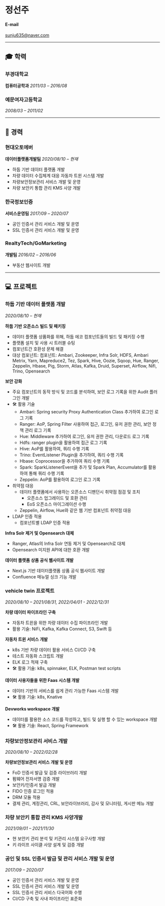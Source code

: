 <style>
h1 {
  border-bottom: none;
}
</style>

# 정선주
#### E-mail
sunju635@naver.com

---
## 🎓 학력

### 부경대학교
**컴퓨터공학과**
*2011/03 – 2016/08*

### 예문여자고등학교
*2008/03 – 2011/02*

---

## 🏢 경력

### 현대오토에버
**데이터플랫폼개발팀**
*2020/08/10 – 현재*

- 하둡 기반 데이터 플랫폼 개발
- 차량 데이터 수집체계 대응 자동차 트윈 시스템 개발
- 차량보안정보관리 서비스 개발 및 운영
- 차량 보안키 통합 관리 KMS 사양 개발

### 한국정보인증
**서비스운영팀**
*2017/09 – 2020/07*
- 공인 인증서 관리 서비스 개발 및 운영
- SSL 인증서 관리 서비스 개발 및 운영

### RealtyTech/GoMarketing
**개발팀**
*2016/02 – 2016/06*
- 부동산 웹사이트 개발

---

## 💻 프로젝트

### 하둡 기반 데이터 플랫폼 개발
*2020/08/10 – 현재*

**하둡 기반 오픈소스 빌드 및 패키징**

- 데이터 플랫폼 상품화를 위해, 하둡 에코 컴포넌트들의 빌드 및 패키징 수행
- 플랫폼 설치 및 사용 시 트러블 슈팅
- 컴포넌트간 호환성 문제 해결
- 대상 컴포넌트: 컴포넌트: Ambari, Zookeeper, Infra Solr, HDFS, Ambari Metrix, Yarn, Mapreduce2, Tez, Spark, Hive, Oozie, Sqoop, Hue, Ranger, Zeppelin, Hbase, Pig, Storm, Atlas, Kafka, Druid, Superset, Airflow, Nifi, Trino, Opensearch

**보안 강화**
- 주요 컴포넌트의 동작 방식 및 코드를 분석하여, 보안 로그 기록을 위한 Audit 플러그인 개발
- 🛠️ 활용 기술
  - Ambari: Spring security Proxy Authentication Class 추가하여 로그인 로그 기록
  - Ranger: AoP, Spring Filter 사용하여 접근, 로그인, 유저 권한 관리, 보안 정책 관리 로그 기록
  - Hue: Middleware 추가하여 로그인, 유저 권한 관리, 다운로드 로그 기록
  - Hdfs:  ranger plugin을 활용하여 접근 로그 기록
  - Hive: AoP를 활용하여, 쿼리 수행 기록
  - Trino: EventListener Plugin을 추가하여, 쿼리 수행 기록
  - Hbase: Coprocessor을 추가하여 쿼리 수행 기록
  - Spark: SparkListenerEvent을 추가 및 Spark Plan, Accumulator를 활용하여 통해 쿼리 수행 기록
  - Zeppelin: AoP를 활용하여 로그인 로그 기록
- 취약점 대응
  - 데이터 플랫폼에서 사용하는 오픈소스 디팬던시 취약점 점검 및 조치
    - 오픈소스 업그레이드 및 호환 관리
    - EoS 오픈소스 마이그레이션 수행
  - Zeppelin, Airflow, Hue와 같은 웹 기반 컴포넌트 취약점 대응
- LDAP 인증 적용
  - 컴포넌트별 LDAP 인증 적용

**Infra Solr 제거 및 Opensearch 대체**
- Ranger, Atlas의 Infra Solr 연동 제거 및 Opensearch로 대체
- Opensearch 미지원 API에 대한 호환 개발

**데이터 플랫폼 상품 공식 웹사이트 개발**
- Next.js 기반 데이터플랫폼 상품 공식 웹사이트 개발
- Confluence 매뉴얼 싱크 기능 개발

### vehicle twin 프로젝트
*2020/08/10 – 2021/08/31, 2022/04/01  - 2022/12/31*

**차량 데이터 파이프라인 구축**
- 자동차 트윈을 위한 차량 데이터 수집 파이프라인 개발
- 활용 기술: NiFi, Kafka, Kafka Connect, S3, Swift 등

**자동차 트윈 서비스 개발**
- k8s 기반 차량 데이터 활용 서비스 CI/CD 구축
- 테스트 자동화 스크립트 개발
- ELK 로그 적재 구축
- 🛠️ 활용 기술: k8s, spinnaker, ELK, Postman test scripts

**데이터 사용자들을 위한 Faas 시스템 개발**
- 데이터 기반의 서비스를 쉽게 관리 가능한 Faas 시스템 개발
- 🛠️ 활용 기술: k8s, Knative

**Devworks workspace 개발**
- 데이터를 활용한 소스 코드를 작성하고, 빌드 및 실행 할 수 있는 workspace 개발
- 🛠️ 활용 기술: React, Spring Framework


### 차량보안정보관리 서비스 개발
*2020/08/10 – 2022/02/28*

**차량보안정보관리 서비스 개발 및 운영**
- FoD 인증서 발급 및 검증 라이브러리 개발
- 펌웨어 전자서명 검증 개발
- 보안키/인증서 발급 개발
- FIDO 인증 로그인 적용
- DRM 모듈 적용
- 결제 관리, 계정관리, CRL, 보안라이브러리, 감사 및 모니터링, 게시판 메뉴 개발

### 차량 보안키 통합 관리 KMS 사양개발
*2021/09/01 – 2021/11/30*
- 현 보안키 관리 분석 및 키관리 시스템 요구사항 개발
- 키 라이프 사이클 사양 설계 및 검증 개발

### 공인 및 SSL 인증서 발급 및 관리 서비스 개발 및 운영
*2017/09 – 2020/07*
- 공인 인증서 관리 서비스 개발 및 운영
- SSL 인증서 관리 서비스 개발 및 운영
- SSL 인증서 관리 서비스 다국어화 수행
- CI/CD 구축 및 사내 파이프라인 표준화



